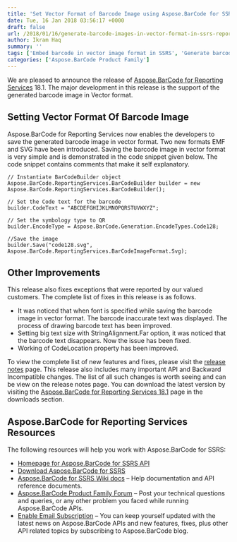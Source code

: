 ```yaml
---
title: 'Set Vector Format of Barcode Image using Aspose.BarCode for SSRS 18.1'
date: Tue, 16 Jan 2018 03:56:17 +0000
draft: false
url: /2018/01/16/generate-barcode-images-in-vector-format-in-ssrs-reports/
author: Ikram Haq
summary: ''
tags: ['Embed barcode in vector image format in SSRS', 'Generate barcode images in vector format SSRS']
categories: ['Aspose.BarCode Product Family']
---
```


We are pleased to announce the release of [Aspose.BarCode for Reporting Services][1] 18.1. The major development in this release is the support of the generated barcode image in Vector format.

## Setting Vector Format Of Barcode Image

Aspose.BarCode for Reporting Services now enables the developers to save the generated barcode image in vector format. Two new formats EMF and SVG have been introduced. Saving the barcode image in vector format is very simple and is demonstrated in the code snippet given below. The code snippet contains comments that make it self explanatory.

```
// Instantiate BarCodeBuilder object
Aspose.BarCode.ReportingServices.BarCodeBuilder builder = new Aspose.BarCode.ReportingServices.BarCodeBuilder();

// Set the Code text for the barcode
builder.CodeText = "ABCDEFGHIJKLMNOPQRSTUVWXYZ";

// Set the symbology type to QR
builder.EncodeType = Aspose.BarCode.Generation.EncodeTypes.Code128;

//Save the image
builder.Save("code128.svg", Aspose.BarCode.ReportingServices.BarCodeImageFormat.Svg);
```

## Other Improvements

This release also fixes exceptions that were reported by our valued customers. The complete list of fixes in this release is as follows.

*   It was noticed that when font is specified while saving the barcode image in vector format. The barcode inaccurate text was displayed. The process of drawing barcode text has been improved.
*   Setting big text size with StringAlignment.Far option, it was noticed that the barcode text disappears. Now the issue has been fixed.
*   Working of CodeLocation property has been improved.

To view the complete list of new features and fixes, please visit the [release notes][2] page. This release also includes many important API and Backward Incompatible changes. The list of all such changes is worth seeing and can be view on the release notes page. You can download the latest version by visiting the [Aspose.BarCode for Reporting Services 18.1][3] page in the downloads section.

## Aspose.BarCode for Reporting Services Resources

The following resources will help you work with Aspose.BarCode for SSRS:

*   [Homepage for Aspose.BarCode for SSRS API][4]
*   [Download Aspose.BarCode for SSRS][5]
*   [Aspose.BarCode for SSRS Wiki docs][6] – Help documentation and API reference documents.
*   [Aspose.BarCode Product Family Forum][7] – Post your technical questions and queries, or any other problem you faced while running Aspose.BarCode APIs.
*   [Enable Email Subscription][8] – You can keep yourself updated with the latest news on Aspose.BarCode APIs and new features, fixes, plus other API related topics by subscribing to Aspose.BarCode blog.




[1]: https://products.aspose.com/barcode/reporting-services
[2]: https://docs.aspose.com/display/barcodereportingservices/Aspose.BarCode+for+Reporting+Services+18.1+Release+Notes
[3]: http://downloads.aspose.com/barcode/reportingservices
[4]: https://products.aspose.com/barcode/reporting-services
[5]: https://downloads.aspose.com/barcode/reportingservices
[6]: https://docs.aspose.com/display/barcodereportingservices/Home
[7]: https://forum.aspose.com/c/barcode
[8]: https://blog.aspose.com/category/aspose-products/aspose-barcode-product-family/




